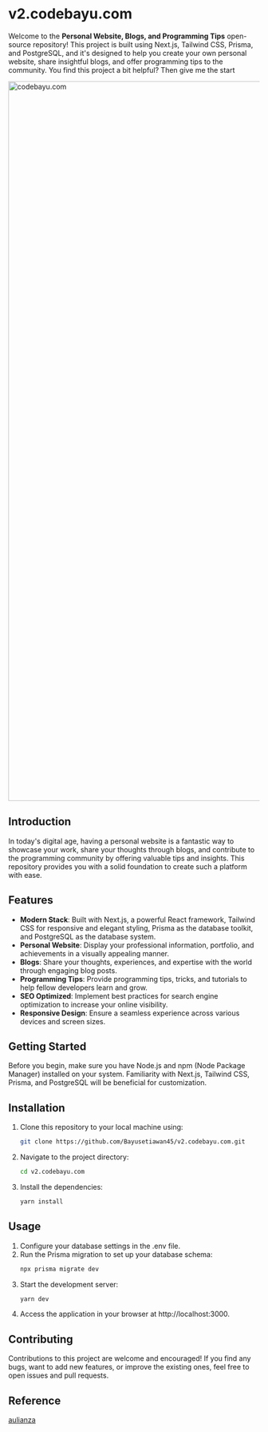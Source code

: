 # v2.codebayu.com

Welcome to the **Personal Website, Blogs, and Programming Tips** open-source repository! This project is built using Next.js, Tailwind CSS, Prisma, and PostgreSQL, and it's designed to help you create your own personal website, share insightful blogs, and offer programming tips to the community. You find this project a bit helpful? Then give me the start

<img width="1440" alt="codebayu.com" src="https://res.cloudinary.com/dvlbwm8c1/image/upload/f_auto,q_auto/v1/codebayu/projects/nq5c3al3ngaeaw9tbjx2">

## Introduction

In today's digital age, having a personal website is a fantastic way to showcase your work, share your thoughts through blogs, and contribute to the programming community by offering valuable tips and insights. This repository provides you with a solid foundation to create such a platform with ease.

## Features

- **Modern Stack**: Built with Next.js, a powerful React framework, Tailwind CSS for responsive and elegant styling, Prisma as the database toolkit, and PostgreSQL as the database system.
- **Personal Website**: Display your professional information, portfolio, and achievements in a visually appealing manner.
- **Blogs**: Share your thoughts, experiences, and expertise with the world through engaging blog posts.
- **Programming Tips**: Provide programming tips, tricks, and tutorials to help fellow developers learn and grow.
- **SEO Optimized**: Implement best practices for search engine optimization to increase your online visibility.
- **Responsive Design**: Ensure a seamless experience across various devices and screen sizes.

## Getting Started

Before you begin, make sure you have Node.js and npm (Node Package Manager) installed on your system. Familiarity with Next.js, Tailwind CSS, Prisma, and PostgreSQL will be beneficial for customization.

## Installation

1. Clone this repository to your local machine using:

   ```bash
   git clone https://github.com/Bayusetiawan45/v2.codebayu.com.git
   ```

2. Navigate to the project directory:
   ```bash
   cd v2.codebayu.com
   ```
3. Install the dependencies:
   ```bash
   yarn install
   ```

## Usage

1. Configure your database settings in the .env file.
2. Run the Prisma migration to set up your database schema:
   ```bash
   npx prisma migrate dev
   ```
3. Start the development server:
   ```bash
   yarn dev
   ```
4. Access the application in your browser at http://localhost:3000.

## Contributing

Contributions to this project are welcome and encouraged! If you find any bugs, want to add new features, or improve the existing ones, feel free to open issues and pull requests.

## Reference

[aulianza](https://github.com/aulianza/aulianza.id)
